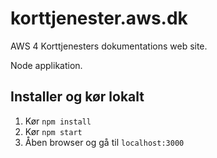 # korttjenester.aws.dk

AWS 4 Korttjenesters dokumentations web site.

Node applikation.

## Installer og kør lokalt

1. Kør `npm install`
2. Kør `npm start`
3. Åben browser og gå til `localhost:3000`
